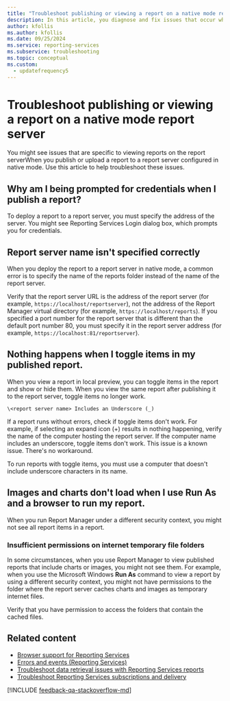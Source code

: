 ```yaml
---
title: "Troubleshoot publishing or viewing a report on a native mode report server"
description: In this article, you diagnose and fix issues that occur when you publish or upload a report to a report server configured in native mode.
author: kfollis
ms.author: kfollis
ms.date: 09/25/2024
ms.service: reporting-services
ms.subservice: troubleshooting
ms.topic: conceptual
ms.custom:
  - updatefrequency5
---
```

# Troubleshoot publishing or viewing a report on a native mode report server
  
  
  
You might see issues that are specific to viewing reports on the report serverWhen you publish or upload a report to a report server configured in native mode. Use this article to help troubleshoot these issues. 
  
## Why am I being prompted for credentials when I publish a report?  
To deploy a report to a report server, you must specify the address of the server. You might see Reporting Services Login dialog box, which prompts you for credentials.   
  
## Report server name isn't specified correctly
  
  
When you deploy the report to a report server in native mode, a common error is to specify the name of the reports folder instead of the name of the report server.   
  
Verify that the report server URL is the address of the report server (for example, `https://localhost/reportserver`), not the address of the Report Manager virtual directory (for example, `https://localhost/reports`). If you specified a port number for the report server that is different than the default port number 80, you must specify it in the report server address (for example, `https://localhost:81/reportserver`).   
  
 ## Nothing happens when I toggle items in my published report.  
  When you view a report in local preview, you can toggle items in the report and show or hide them. When you view the same report after publishing it to the report server, toggle items no longer work.   
  
```
\<report server name> Includes an Underscore (_)  
```  
If a report runs without errors, check if toggle items don't work. For example, if selecting an expand icon (+) results in nothing happening, verify the name of the computer hosting the report server. If the computer name includes an underscore, toggle items don't work. This issue is a known issue. There's no workaround.   
  
To run reports with toggle items, you must use a computer that doesn't include underscore characters in its name.  
  
## Images and charts don't load when I use Run As and a browser to run my report.  
When you run Report Manager under a different security context, you might not see all report items in a report.   
  
### Insufficient permissions on internet temporary file folders  
  
In some circumstances, when you use Report Manager to view published reports that include charts or images, you might not see them. For example, when you use the Microsoft Windows **Run As** command to view a report by using a different security context, you might not have permissions to the folder where the report server caches charts and images as temporary internet files.   
  
Verify that you have permission to access the folders that contain the cached files.   
    
## Related content

- [Browser support for Reporting Services](../../reporting-services/browser-support-for-reporting-services-and-power-view.md)
- [Errors and events (Reporting Services)](../../reporting-services/troubleshooting/errors-and-events-reference-reporting-services.md)
- [Troubleshoot data retrieval issues with Reporting Services reports](../../reporting-services/troubleshooting/troubleshoot-data-retrieval-issues-with-reporting-services-reports.md)
- [Troubleshoot Reporting Services subscriptions and delivery](../../reporting-services/troubleshooting/troubleshoot-reporting-services-subscriptions-and-delivery.md)

[!INCLUDE [feedback-qa-stackoverflow-md](../../includes/feedback-qa-stackoverflow-md.md)]
